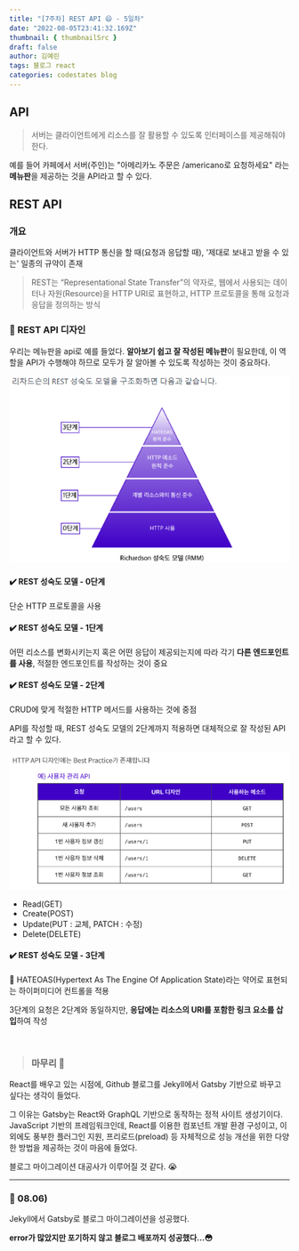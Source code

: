 ```yaml
---
title: "[7주차] REST API 😄 - 5일차"
date: "2022-08-05T23:41:32.169Z"
thumbnail: { thumbnailSrc }
draft: false
author: 김예린
tags: 블로그 react
categories: codestates blog
---
```


## API

> 서버는 클라이언트에게 리소스를 잘 활용할 수 있도록 인터페이스를 제공해줘야 한다.

예를 들어 카페에서 서버(주인)는 "아메리카노 주문은 /americano로 요청하세요" 라는 **메뉴판**을 제공하는 것을 API라고 할 수 있다.

## REST API

### 개요

클라이언트와 서버가 HTTP 통신을 할 때(요청과 응답할 때), '제대로 보내고 받을 수 있는' 일종의 규약이 존재

> REST는 “Representational State Transfer”의 약자로, 웹에서 사용되는 데이터나 자원(Resource)을 HTTP URI로 표현하고, HTTP 프로토콜을 통해 요청과 응답을 정의하는 방식

### 🚩 REST API 디자인

우리는 메뉴판을 api로 예를 들었다.
**알아보기 쉽고 잘 작성된 메뉴판**이 필요한데, 이 역할을 API가 수행해야 하므로 모두가 잘 알아볼 수 있도록 작성하는 것이 중요하다.

![Chinese Salty Egg](./rapi-m.PNG)

#### ✔️ REST 성숙도 모델 - 0단계

단순 HTTP 프로토콜을 사용

#### ✔️ REST 성숙도 모델 - 1단계

어떤 리소스를 변화시키는지 혹은 어떤 응답이 제공되는지에 따라 각기 **다른 엔드포인트를 사용**, 적절한 엔드포인트를 작성하는 것이 중요

#### ✔️ REST 성숙도 모델 - 2단계

CRUD에 맞게 적절한 HTTP 메서드를 사용하는 것에 중점

API를 작성할 때, REST 성숙도 모델의 2단계까지 적용하면 대체적으로 잘 작성된 API라고 할 수 있다.

![Chinese Salty Egg](./BP.PNG)

* Read(GET)
* Create(POST)
* Update(PUT : 교체, PATCH : 수정)
* Delete(DELETE)

#### ✔️ REST 성숙도 모델 - 3단계

📍 HATEOAS(Hypertext As The Engine Of Application State)라는 약어로 표현되는 하이퍼미디어 컨트롤을 적용

3단계의 요청은 2단계와 동일하지만, **응답에는 리소스의 URI를 포함한 링크 요소를 삽입**하여 작성

<br>

> ### 마무리 👀

React를 배우고 있는 시점에, Github 블로그를 Jekyll에서 Gatsby 기반으로 바꾸고 싶다는 생각이 들었다. 

그 이유는 Gatsby는 React와 GraphQL 기반으로 동작하는 정적 사이트 생성기이다. JavaScript 기반의 프레임워크인데, React를 이용한 컴포넌트 개발 환경 구성이고, 이 외에도 풍부한 플러그인 지원, 프리로드(preload) 등 자체적으로 성능 개선을 위한 다양한 방법을 제공하는 것이 마음에 들었다.

블로그 마이그레이션 대공사가 이루어질 것 같다. 😭

***

### 🐽 08.06) 
Jekyll에서 Gatsby로 블로그 마이그레이션을 성공했다.

**error가 많았지만 포기하지 않고 블로그 배포까지 성공했다...😳**